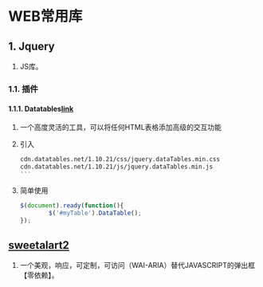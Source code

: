 # WEB常用库


## 1. Jquery

1. JS库。

### 1.1. 插件

#### 1.1.1. Datatables[link](http://datatables.club/)

1. 一个高度灵活的工具，可以将任何HTML表格添加高级的交互功能
2. 引入

    ```html
    cdn.datatables.net/1.10.21/css/jquery.dataTables.min.css
    cdn.datatables.net/1.10.21/js/jquery.dataTables.min.js
    ‵‵‵

3. 简单使用

    ```js
    $(document).ready(function(){
            $('#myTable').DataTable();
    });
    ```

## [sweetalart2](https://sweetalert2.github.io/#configuration)

1. 一个美观，响应，可定制，可访问（WAI-ARIA）替代JAVASCRIPT的弹出框【零依赖】。
